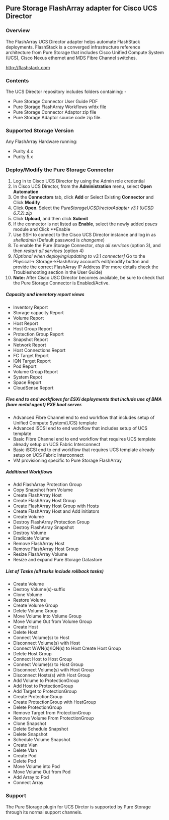 ## Pure Storage FlashArray adapter for Cisco UCS Director


### Overview
The FlashArray UCS Director adapter helps automate FlashStack deployments.  FlashStack is a converged infrastructure reference architecture from Pure Storage that includes Cisco Unified Compute System (UCS), Cisco Nexus ethernet and MDS Fibre Channel switches.

http://flashstack.com

### Contents
The UCS Director repository includes folders containing: -

- Pure Storage Connector User Guide PDF
- Pure Storage FlashArray Workflows wfdx file
- Pure Storage Connector Adaptor zip file
- Pure Storage Adaptor source code zip file.

### Supported Storage Version
Any FlashArray Hardware running:
* Purity 4.x
* Purity 5.x

### Deploy/Modify the Pure Storage Connector
1. Log in to Cisco UCS Director by using the Admin role credential
2. In Cisco UCS Director, from the **Administration** menu, select **Open Automation**
3. On the **Connectors** tab, click **Add** or Select Existing **Connector** and Click **Modify**
4. Click **Open**. Select the *PureStorageUCSDirectorAdapter v3.1 (UCSD 6.7.2).zip*
5. Click **Upload**, and then click **Submit**
6. If the connector is not listed as **Enable**, select the newly added *psucs* module and Click **Enable
7. Use SSH to connect to the Cisco UCS Director instance and log in as *shelladmin*
(Default password is *changeme*)
8. To enable the Pure Storage Connector, *stop all services* (option 3), and then *restart all
services* (option 4)
9. *[Optional when deploying/updating to v3.1 connecter]* Go to the Physical→
Storage→FlashArray account’s edit/modify button and provide the correct FlashArray IP Address 
(For more details check the Troubleshooting section in the User Guide)
10. **Note:** After Cisco USC Director becomes available, be sure to check that the Pure Storage Connector is Enabled/Active.

##### Capacity and inventory report views
* Inventory Report
* Storage capacity Report
* Volume Report
* Host Report
* Host Group Report
* Protection Group Report
* Snapshot Report
* Network Report
* Host Connections Report
* FC Target Report
* IQN Target Report
* Pod Report
* Volume Group Report
* System Repot
* Space Report
* CloudSense Report

##### Five end to end workflows for ESXi deployments that include use of BMA (bare metal agent) PXE boot server.
* Advanced Fibre Channel end to end workflow that includes setup of Unified Compute System(UCS) template
* Advanced iSCSI end to end workflow that includes setup of UCS template
* Basic Fibre Channel end to end workflow that requires UCS template already setup on UCS Fabric Interconnect
* Basic iSCSI end to end workflow that requires UCS template already setup on UCS Fabric Interconnect
* VM provisioning specific to Pure Storage FlashArray

##### Additional Workflows
* Add FlashArray Protection Group
* Copy Snapshot from Volume
* Create FlashArray Host
* Create FlashArray Host Group
* Create FlashArray Host Group with Hosts
* Create FlashArray Host and Add initiators
* Create Volume
* Destroy FlashArray Protection Group
* Destroy FlashArray Snapshot
* Destroy Volume
* Eradicate Volume
* Remove FlashArray Host
* Remove FlashArray Host Group
* Resize FlashArray Volume
* Resize and expand Pure Storage Datastore

##### List of Tasks (all tasks include rollback tasks)
* Create Volume
* Destroy Volume(s)-suffix
* Clone Volume 
* Restore Volume 
* Create Volume Group
* Delete Volume Group
* Move Volume Into Volume Group
* Move Volume Out from Volume Group
* Create Host
* Delete Host
* Connect Volume(s) to Host
* Disconnect Volume(s) with Host
* Connect WWN(s)/IQN(s) to Host Create Host Group
* Delete Host Group
* Connect Host to Host Group
* Connect Volume(s) to Host Group
* Disconnect Volume(s) with Host Group
* Disconnect Hosts(s) with Host Group
* Add Volume to ProtectionGroup
* Add Host to ProtectionGroup
* Add Target to ProtectionGroup
* Create ProtectionGroup
* Create ProtectionGroup with HostGroup
* Delete ProtectionGroup
* Remove Target from ProtectionGroup
* Remove Volume From ProtectionGroup
* Clone Snapshot
* Delete Schedule Snapshot
* Delete Snapshot
* Schedule Volume Snapshot
* Create Vlan
* Delete Vlan
* Create Pod
* Delete Pod
* Move Volume into Pod
* Move Volume Out from Pod
* Add Array to Pod
* Connect Array

### Support
The Pure Storage plugin for UCS Dirctor is supported by Pure Storage through its normal support channels.
